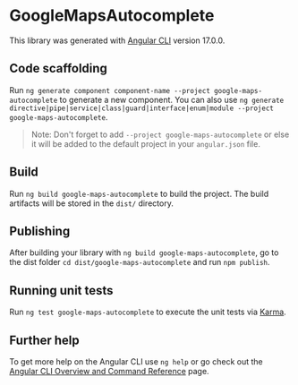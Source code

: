 # GoogleMapsAutocomplete

This library was generated with [Angular CLI](https://github.com/angular/angular-cli) version 17.0.0.

## Code scaffolding

Run `ng generate component component-name --project google-maps-autocomplete` to generate a new component. You can also use `ng generate directive|pipe|service|class|guard|interface|enum|module --project google-maps-autocomplete`.
> Note: Don't forget to add `--project google-maps-autocomplete` or else it will be added to the default project in your `angular.json` file. 

## Build

Run `ng build google-maps-autocomplete` to build the project. The build artifacts will be stored in the `dist/` directory.

## Publishing

After building your library with `ng build google-maps-autocomplete`, go to the dist folder `cd dist/google-maps-autocomplete` and run `npm publish`.

## Running unit tests

Run `ng test google-maps-autocomplete` to execute the unit tests via [Karma](https://karma-runner.github.io).

## Further help

To get more help on the Angular CLI use `ng help` or go check out the [Angular CLI Overview and Command Reference](https://angular.io/cli) page.
